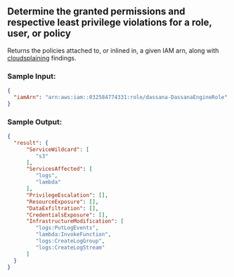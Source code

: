 ## Determine the granted permissions and respective least privilege violations for a role, user, or policy

Returns the policies attached to, or inlined in, a given IAM arn, along with [cloudsplaining](https://github.com/salesforce/cloudsplaining) findings. 

### Sample Input:
```json
{
  "iamArn": "arn:aws:iam::032584774331:role/dassana-DassanaEngineRole"
}
```

### Sample Output:
```json
{
  "result": {
      "ServiceWildcard": [
         "s3"
      ],
      "ServicesAffected": [
         "logs",
         "lambda"
      ],
      "PrivilegeEscalation": [],
      "ResourceExposure": [],
      "DataExfiltration": [],
      "CredentialsExposure": [],
      "InfrastructureModification": [
         "logs:PutLogEvents",
         "lambda:InvokeFunction",
         "logs:CreateLogGroup",
         "logs:CreateLogStream"
      ]
  }
}
```
